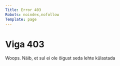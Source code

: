 ```yaml
---
Title: Error 403
Robots: noindex,nofollow
Template: page
---
```


Viga 403
=========

Woops. Näib, et sul ei ole õigust seda lehte külastada
